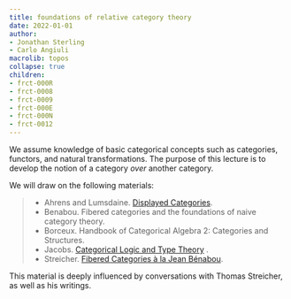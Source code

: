 ```yaml
---
title: foundations of relative category theory
date: 2022-01-01
author:
- Jonathan Sterling
- Carlo Angiuli
macrolib: topos
collapse: true
children:
- frct-000R
- frct-0008
- frct-0009
- frct-000E
- frct-000N
- frct-0012
---
```


We assume knowledge of basic categorical concepts such as categories, functors,
and natural transformations. The purpose of this lecture is to develop the
notion of a category *over* another category.

We will draw on the following materials:

> - Ahrens and Lumsdaine. [Displayed Categories](https://arxiv.org/abs/1705.04296).
> - Benabou. Fibered categories and the foundations of naive category theory.
> - Borceux. Handbook of Categorical Algebra 2: Categories and Structures.
> - Jacobs.  [Categorical Logic and Type Theory](https://people.mpi-sws.org/~dreyer/courses/catlogic/jacobs.pdf) .
> - Streicher. [Fibered Categories à la Jean Bénabou](https://www2.mathematik.tu-darmstadt.de/~streicher/FIBR/FiBo.pdf).

This material is deeply influenced by conversations with Thomas Streicher, as well as his writings.
